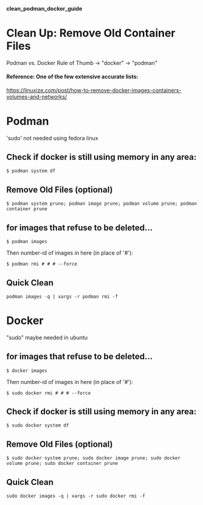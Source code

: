 #### clean_podman_docker_guide

# Clean Up: Remove Old Container Files

Podman vs. Docker Rule of Thumb -> "docker" -> "podman" 

#### Reference: One of the few extensive accurate lists:
https://linuxize.com/post/how-to-remove-docker-images-containers-volumes-and-networks/


# Podman
'sudo' not needed using fedora linux


## Check if docker is still using memory in any area:
```
$ podman system df
```

## Remove Old Files (optional)
```
$ podman system prune; podman image prune; podman volume prune; podman container prune
```

## for images that refuse to be deleted...
```
$ podman images
```
Then number-id of images in here (in place of '#'):
```
$ podman rmi # # # --force 
```
## Quick Clean
```
podman images -q | xargs -r podman rmi -f
```




# Docker 
"sudo" maybe needed in ubuntu


## for images that refuse to be deleted...
```
$ docker images
```
Then number-id of images in here (in place of '#'):
```
$ sudo docker rmi # # # --force 
```

## Check if docker is still using memory in any area:
```
$ sudo docker system df
```

## Remove Old Files (optional)
```
$ sudo docker system prune; sudo docker image prune; sudo docker volume prune; sudo docker container prune
```

## Quick Clean
```
sudo docker images -q | xargs -r sudo docker rmi -f
```
